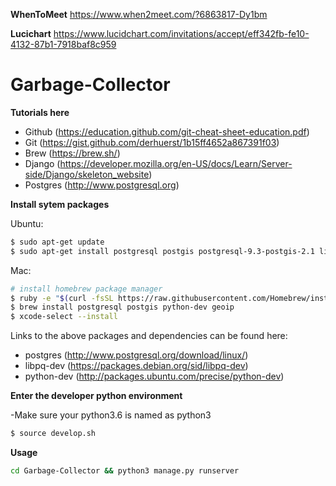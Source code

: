 **WhenToMeet**
https://www.when2meet.com/?6863817-Dy1bm

**Lucichart**
https://www.lucidchart.com/invitations/accept/eff342fb-fe10-4132-87b1-7918baf8c959

# Garbage-Collector
**Tutorials here**
- Github (https://education.github.com/git-cheat-sheet-education.pdf) 
- Git (https://gist.github.com/derhuerst/1b15ff4652a867391f03)
- Brew (https://brew.sh/)
- Django (https://developer.mozilla.org/en-US/docs/Learn/Server-side/Django/skeleton_website)
- Postgres   (http://www.postgresql.org)

**Install sytem packages**

Ubuntu:
```sh
$ sudo apt-get update
$ sudo apt-get install postgresql postgis postgresql-9.3-postgis-2.1 libpq-dev python-dev
```

Mac:
```sh
# install homebrew package manager
$ ruby -e "$(curl -fsSL https://raw.githubusercontent.com/Homebrew/install/master/install)"
$ brew install postgresql postgis python-dev geoip
$ xcode-select --install
```

Links to the above packages and dependencies can be found here:

- postgres   (http://www.postgresql.org/download/linux/)
- libpq-dev  (https://packages.debian.org/sid/libpq-dev)
- python-dev (http://packages.ubuntu.com/precise/python-dev)


**Enter the developer python environment**

-Make sure your python3.6 is named as python3

```sh
$ source develop.sh
```

**Usage**
```sh
cd Garbage-Collector && python3 manage.py runserver
```
